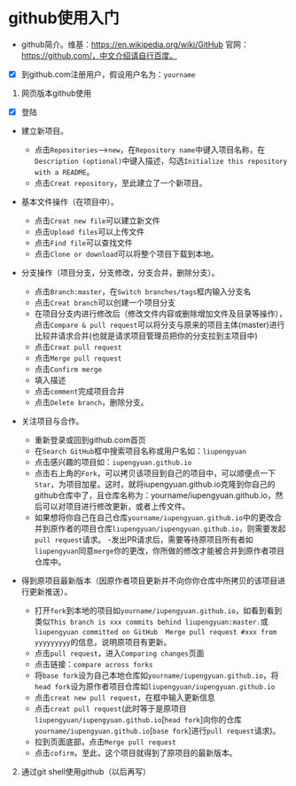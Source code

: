 # github使用入门
- github简介。维基：https://en.wikipedia.org/wiki/GitHub 官网：https://github.com/，中文介绍请自行百度。
- [x] 到github.com注册用户，假设用户名为：`yourname`
1. 网页版本github使用
- [x] 登陆
- 建立新项目。
   - 点击`Repositories`-->`new`，在`Repository name`中键入项目名称，在`Description (optional)`中键入描述，勾选`Initialize this repository with a README`。
  - 点击`Creat repository`，至此建立了一个新项目。
- 基本文件操作（在项目中）。
  - 点击`Creat new file`可以建立新文件
  - 点击`Upload files`可以上传文件
  - 点击`Find file`可以查找文件
  - 点击`Clone or download`可以将整个项目下载到本地。
- 分支操作（项目分支，分支修改，分支合并，删除分支）。
  - 点击`Branch:master`，在`Switch branches/tags`框内输入分支名
  - 点击`Creat branch`可以创建一个项目分支
  - 在项目分支内进行修改后（修改文件内容或删除增加文件及目录等操作），点击`Compare & pull request`可以将分支与原来的项目主体(master)进行比较并请求合并(也就是请求项目管理员把你的分支拉到主项目中)
  - 点击`Creat pull request`
  - 点击`Merge pull request`
  - 点击`Confirm merge`
  - 填入描述
  - 点击`comment`完成项目合并
  - 点击`Delete branch`，删除分支。
- 关注项目与合作。
  - 重新登录或回到github.com首页
  - 在`Search GitHub`框中搜索项目名称或用户名如：`liupengyuan`
  - 点击感兴趣的项目如：`iupengyuan.github.io`
  - 点击右上角的`Fork`，可以拷贝该项目到自己的项目中，可以顺便点一下`Star`，为项目加星。这时，就将iupengyuan.github.io克隆到你自己的github仓库中了，且仓库名称为：yourname/iupengyuan.github.io，然后可以对项目进行修改更新，或者上传文件。
  - 如果想将你自己在自己仓库`yourname/iupengyuan.github.io`中的更改合并到原作者的项目仓库`liupengyuan/iupengyuan.github.io`，则需要发起`pull request`请求。
  -发出PR请求后，需要等待原项目所有者如`liupengyuan`同意`merge`你的更改，你所做的修改才能被合并到原作者项目仓库中。

 - 得到原项目最新版本（因原作者项目更新并不向你你仓库中所拷贝的该项目进行更新推送）。
   - 打开`fork`到本地的项目如`yourname/iupengyuan.github.io`，如看到看到类似`This branch is xxx commits behind liupengyuan:master.`或`liupengyuan committed on GitHub  Merge pull request #xxx from yyyyyyyyy`的信息，说明原项目有更新。
   - 点击`pull request`，进入`Comparing changes`页面
   - 点击链接：`compare across forks`
   - 将`base fork`设为自己本地仓库如`yourname/iupengyuan.github.io`，将`head fork`设为原作者项目仓库如`liupengyuan/iupengyuan.github.io`
   - 点击`creat new pull request`，在框中输入更新信息
   - 点击`creat pull request`(此时等于是原项目`liupengyuan/iupengyuan.github.io`[`head fork`]向你的仓库`yourname/iupengyuan.github.io`[`base fork`]进行`pull request`请求)。
   - 拉到页面底部，点击`Merge pull request`
   - 点击`cofirm`，至此，这个项目就得到了原项目的最新版本。

2. 通过git shell使用github（以后再写）
